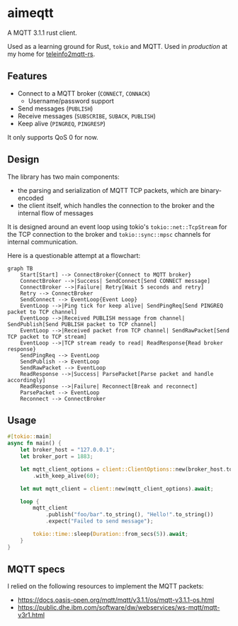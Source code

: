 # aimeqtt

A MQTT 3.1.1 rust client.

Used as a learning ground for Rust, `tokio` and MQTT. Used in _production_ at my home for [teleinfo2mqtt-rs](https://github.com/angristan/teleinfo2mqtt-rs).

## Features

- Connect to a MQTT broker (`CONNECT`, `CONNACK`)
  - Username/password support
- Send messages (`PUBLISH`)
- Receive messages (`SUBSCRIBE`, `SUBACK`, `PUBLISH`)
- Keep alive (`PINGREQ`, `PINGRESP`)

It only supports QoS 0 for now.

## Design

The library has two main components:

- the parsing and serialization of MQTT TCP packets, which are binary-encoded
- the client itself, which handles the connection to the broker and the internal flow of messages

It is designed around an event loop using tokio's `tokio::net::TcpStream` for the TCP connection to the broker and `tokio::sync::mpsc` channels for internal communication.

Here is a questionable attempt at a flowchart:

```mermaid
graph TB
    Start[Start] --> ConnectBroker{Connect to MQTT broker}
    ConnectBroker -->|Success| SendConnect[Send CONNECT message]
    ConnectBroker -->|Failure| Retry[Wait 5 seconds and retry]
    Retry --> ConnectBroker
    SendConnect --> EventLoop{Event Loop}
    EventLoop -->|Ping tick for keep alive| SendPingReq[Send PINGREQ packet to TCP channel]
    EventLoop -->|Received PUBLISH message from channel| SendPublish[Send PUBLISH packet to TCP channel]
    EventLoop -->|Received packet from TCP channel| SendRawPacket[Send TCP packet to TCP stream]
    EventLoop -->|TCP stream ready to read| ReadResponse{Read broker response}
    SendPingReq --> EventLoop
    SendPublish --> EventLoop
    SendRawPacket --> EventLoop
    ReadResponse -->|Success| ParsePacket[Parse packet and handle accordingly]
    ReadResponse -->|Failure| Reconnect[Break and reconnect]
    ParsePacket --> EventLoop
    Reconnect --> ConnectBroker
```

## Usage

```rust
#[tokio::main]
async fn main() {
    let broker_host = "127.0.0.1";
    let broker_port = 1883;

    let mqtt_client_options = client::ClientOptions::new(broker_host.to_string(), broker_port)
        .with_keep_alive(60);

    let mut mqtt_client = client::new(mqtt_client_options).await;

    loop {
        mqtt_client
            .publish("foo/bar".to_string(), "Hello!".to_string())
            .expect("Failed to send message");

        tokio::time::sleep(Duration::from_secs(5)).await;
    }
}
```

## MQTT specs

I relied on the following resources to implement the MQTT packets:

- https://docs.oasis-open.org/mqtt/mqtt/v3.1.1/os/mqtt-v3.1.1-os.html
- https://public.dhe.ibm.com/software/dw/webservices/ws-mqtt/mqtt-v3r1.html
